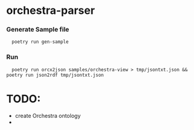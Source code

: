 # orchestra-parser

### Generate Sample file
```
  poetry run gen-sample
```

### Run
```
  poetry run orcx2json samples/orchestra-view > tmp/jsontxt.json && poetry run json2rdf tmp/jsontxt.json
```


# TODO:
- create Orchestra ontology
- 